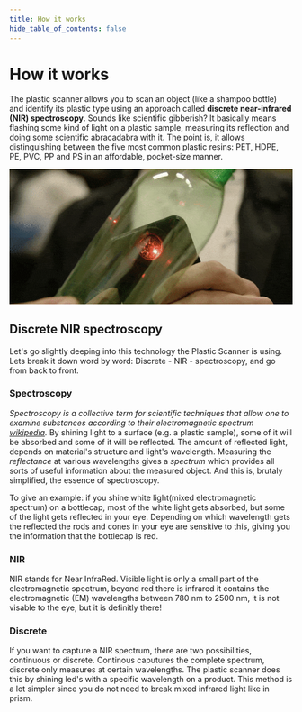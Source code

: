 ```yaml
---
title: How it works
hide_table_of_contents: false
---
```



# How it works

The plastic scanner allows you to scan an object (like a shampoo bottle) and identify its plastic type using an approach called **discrete near-infrared (NIR) spectroscopy**. Sounds like scientific gibberish? It basically means flashing some kind of light on a plastic sample, measuring its reflection and doing some scientific abracadabra with it. The point is, it allows distinguishing between the five most common plastic resins: PET, HDPE, PE, PVC, PP and PS in an affordable, pocket-size manner.

<!-- WARNING: there's an inconsistency between description and image of which resins can we identify. HDPE/LDPE? -->
<div style={{textAlign: 'center'}}>

  <!-- ![usage concept](/img/concept_diagram.png) -->
  ![plastic scanner explaination](/img/plasticscannerexplain.gif)
</div>

## Discrete NIR spectroscopy

Let's go slightly deeping into this technology the Plastic Scanner is using. Lets break it down word by word: Discrete - NIR - spectroscopy, and go from back to front.

### Spectroscopy

*Spectroscopy is a collective term for scientific techniques that allow one to examine substances according to their electromagnetic spectrum [wikipedia](https://en.wikipedia.org/wiki/Spectroscopy).* By shining light to a surface (e.g. a plastic sample), some of it will be absorbed and some of it will be reflected. The amount of reflected light, depends on material's structure and light's wavelength. Measuring the *reflectance* at various wavelengths gives a *spectrum* which provides all sorts of useful information about the measured object. And this is, brutaly simplified, the essence of spectroscopy.

To give an example: if you shine white light(mixed electromagnetic spectrum) on a bottlecap, most of the white light gets absorbed, but some of the light gets reflected in your eye. Depending on which wavelength gets the reflected the rods and cones in your eye are sensitive to this, giving you the information that the bottlecap is red.
<!-- Image of light reflecting-->

### NIR

NIR stands for Near InfraRed. Visible light is only a small part of the electromagnetic spectrum, beyond red there is infrared it contains the electromagnetic (EM) wavelengths between 780 nm to 2500 nm, it is not visable to the eye, but it is definitly there!
<!-- Image  of electromagnetic spectrum and NIR-->

### Discrete

If you want to capture a NIR spectrum, there are two possibilities, continuous or discrete. Continous caputures the complete spectrum, discrete only measures at certain wavelengths. The plastic scanner does this by shining led's with a specific wavelength on a product. This method is a lot simpler since you do not need to break mixed infrared light like in prism.

<!-- Image  of a graph with points vs lines-->
